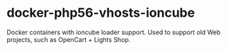 # docker-php56-vhosts-ioncube
Docker containers with ioncube loader support. Used to support old Web projects, such as OpenCart + Lights Shop.
